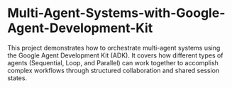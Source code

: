 # Multi-Agent-Systems-with-Google-Agent-Development-Kit
This project demonstrates how to orchestrate multi-agent systems using the Google Agent Development Kit (ADK). It covers how different types of agents (Sequential, Loop, and Parallel) can work together to accomplish complex workflows through structured collaboration and shared session states.
